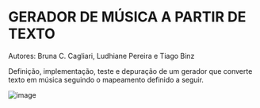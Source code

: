 # GERADOR DE MÚSICA A PARTIR DE TEXTO
Autores: Bruna C. Cagliari, Ludhiane Pereira e Tiago Binz

  Definição, implementação, teste e depuração de um gerador que converte texto em música seguindo o mapeamento definido a seguir.

![image](https://user-images.githubusercontent.com/55242720/75580492-a1623580-5a46-11ea-84bf-29da8a0c92d9.png)
